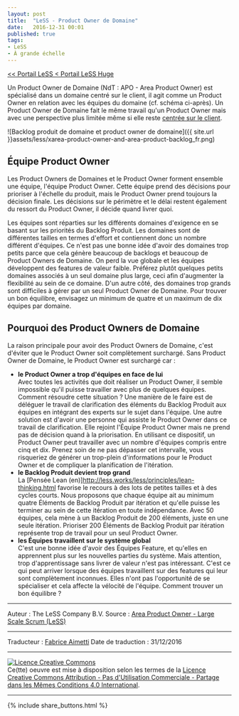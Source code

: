 ```yaml
---
layout: post
title:  "LeSS - Product Owner de Domaine"
date:   2016-12-31 00:01
published: true
tags:
- LeSS
- À grande échelle
---
```


[<< Portail LeSS < Portail LeSS Huge](http://www.les-traducteurs-agiles.org/2016/12/26/less-portail-less-huge.html)

Un Product Owner de Domaine (NdT : APO - Area Product Owner) est spécialisé dans un domaine centré sur le client, il agit comme un Product Owner en relation avec les équipes du domaine (cf. schéma ci-après). Un Product Owner de Domaine fait le même travail qu'un Product Owner mais avec une perspective plus limitée même si elle reste [centrée sur le client](http://less.works/less/principles/customer_centric.html).

![Backlog produit de domaine et product owner de domaine]({{ site.url }}assets/less/xarea-product-owner-and-area-product-backlog_fr.png)

## Équipe Product Owner

Les Product Owners de Domaines et le Product Owner forment ensemble une équipe, l'équipe Product Owner. Cette équipe prend des décisions pour prioriser à l'échelle du produit, mais le Product Owner prend toujours la décision finale. Les décisions sur le périmètre et le délai restent également du ressort du Product Owner, il décide quand livrer quoi.

Les équipes sont réparties sur les différents domaines d'exigence en se basant sur les priorités du Backlog Produit. Les domaines sont de différentes tailles en termes d'effort et contiennent donc un nombre différent d'équipes. Ce n'est pas une bonne idée d'avoir des domaines trop petits parce que cela génère beaucoup de backlogs et beaucoup de Product Owners de Domaine. On perd la vue globale et les équipes développent des features de valeur faible. Préférez plutôt quelques petits domaines associés à un seul domaine plus large, ceci afin d'augmenter la flexibilité au sein de ce domaine. D'un autre côté, des domaines trop grands sont difficiles à gérer par un seul Product Owner de Domaine. Pour trouver un bon équilibre, envisagez un minimum de quatre et un maximum de dix équipes par domaine.

## Pourquoi des Product Owners de Domaine

La raison principale pour avoir des Product Owners de Domaine, c'est d'éviter que le Product Owner soit complètement surchargé. Sans Product Owner de Domaine, le Product Owner est surchargé car :

* **le Product Owner a trop d'équipes en face de lui** <br/> Avec toutes les activités que doit réaliser un Product Owner, il semble impossible qu'il puisse travailler avec plus de quelques équipes. Comment résoudre cette situation ? Une manière de le faire est de déléguer le travail de clarification des éléments du Backlog Produit aux équipes en intégrant des experts sur le sujet dans l'équipe. Une autre solution est d'avoir une personne qui assiste le Product Owner dans ce travail de clarification. Elle rejoint l'Équipe Product Owner mais ne prend pas de décision quand à la priorisation. En utilisant ce dispositif, un Product Owner peut travailler avec un nombre d'équipes compris entre cinq et dix. Prenez soin de ne pas dépasser cet intervalle, vous risqueriez de générer un trop-plein d'informations pour le Product Owner et de compliquer la planification de l'itération.
* **le Backlog Produit devient trop grand** <br/> La [Pensée Lean (en)]http://less.works/less/principles/lean-thinking.html favorise le recours à des lots de petites tailles et à des cycles courts. Nous proposons que chaque équipe ait au minimum quatre Éléments de Backlog Produit par itération et qu'elle puisse les terminer au sein de cette itération en toute indépendance. Avec 50 équipes, cela mène à un Backlog Produit de 200 éléments, juste en une seule itération. Prioriser 200 Éléments de Backlog Produit par itération représente trop de travail pour un seul Product Owner.
* **les Équipes travaillent sur le système global** <br/> C'est une bonne idée d'avoir des Équipes Feature, et qu'elles en apprennent plus sur les nouvelles parties du système. Mais attention, trop d'apprentissage sans livrer de valeur n'est pas intéressant. C'est ce qui peut arriver lorsque des équipes travaillent sur des features qui leur sont complètement inconnues. Elles n'ont pas l'opportunité de se spécialiser et cela affecte la vélocité de l'équipe. Comment trouver un bon équilibre ?


---
Auteur : The LeSS Company B.V.
Source : [Area Product Owner - Large Scale Scrum (LeSS)](http://less.works/less/less-huge/area-product-owner.html)

---
Traducteur : [Fabrice Aimetti](http://www.fabrice-aimetti.fr/)
Date de traduction : 31/12/2016

---

<a rel="license" href="http://creativecommons.org/licenses/by-nc-sa/4.0/"><img alt="Licence Creative Commons" style="border-width:0" src="http://i.creativecommons.org/l/by-nc-sa/4.0/88x31.png" /></a><br />Ce(tte) oeuvre est mise à disposition selon les termes de la <a rel="license" href="http://creativecommons.org/licenses/by-nc-sa/4.0/">Licence Creative Commons Attribution - Pas d'Utilisation Commerciale - Partage dans les Mêmes Conditions 4.0 International</a>.

---

{% include share_buttons.html %}
